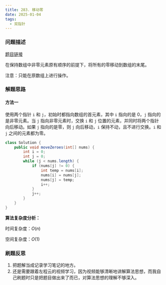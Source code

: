 ```yaml
---
title: 283. 移动零
date: 2025-01-04
tags:
  - 双指针
---
```


### 问题描述

[题目链接](https://leetcode.cn/problems/move-zeroes/description/)

在保持数组中非零元素原有顺序的前提下，将所有的零移动到数组的末尾。

注意：只能在原数组上进行操作。

### 解题思路

#### 方法一

使用两个指针 `i` 和 `j`，初始时都指向数组的首元素，其中 `i` 指向的是 0，`j` 指向的是非零元素。当 `j` 指向非零元素时，交换 `i` 和 `j` 位置的元素，并同时将两个指针向后移动。如果 `j` 指向的是零，则 `j` 向后移动，`i` 保持不动，且不进行交换。`i` 和 `j` 之间的元素都为零。

```java
class Solution {
    public void moveZeroes(int[] nums) {
        int i = 0;
        int j = 0;
        while (j < nums.length) {
            if (nums[j] != 0) {
                int temp = nums[i];
                nums[i] = nums[j];
                nums[j] = temp;
                i++;
            }
            j++;
        }
    }
}
```

**算法复杂度分析：**

时间复杂度：$O(n)$

空间复杂度：$O(1)$

### 刷题反思

1. 把题解当成记录学习笔记的地方。
2. 还是需要跟着左程云的视频学习，因为视频能够清晰地讲解算法思想，而我自己刷题时只是把题目做出来了而已，对算法思想的理解不够深入。
